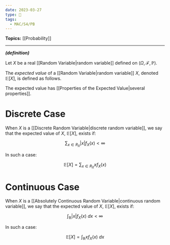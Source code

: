 ```yaml
---
date: 2023-03-27
type: 🧠
tags:
  - MAC/S4/PB
---
```


**Topics:** [[Probability]]

---

_**(definition)**_

Let $X$ be a real [[Random Variable|random variable]] defined on $(\Omega, \mathscr{F}, \mathbb{P})$.

The _expected value_ of a [[Random Variable|random variable]] $X$, denoted $\mathbb{E}[X]$, is defined as follows.

The expected value has [[Properties of the Expected Value|several properties]].

# Discrete Case

When $X$ is a [[Discrete Random Variable|discrete random variable]], we say that the expected value of $X$, $\mathbb{E}[X]$, exists if:

$$
\sum_{x \in R_X} |x| f_X(x) < \infty
$$

In such a case:

$$
\mathbb{E}[X] = \sum_{x \in R_X} x f_X(x)
$$

# Continuous Case

When $X$ is a [[Absolutely Continuous Random Variable|continuous random variable]], we say that the expected value of $X$, $\mathbb{E}[X]$, exists if:

$$
\int_{\mathbb{R}} |x| f_X(x)\ dx < \infty
$$

In such a case:

$$
\mathbb{E}[X] = \int_{\mathbb{R}} x f_X(x)\ dx
$$

